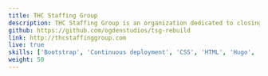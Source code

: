 ```yaml
---
title: THC Staffing Group 
description: THC Staffing Group is an organization dedicated to closing the gap between America’s rapidly growing cannabis industry and diverse, qualified employment candidates. I've provided copy-editing, WordPress maintenance, WCAG AA compliance work, and a full website rebuild for them with the Hugo static site generator.
github: https://github.com/ogdenstudios/tsg-rebuild
link: http://thcstaffinggroup.com 
live: true
skills: ['Bootstrap', 'Continuous deployment', 'CSS', 'HTML', 'Hugo', 'JavaScript', 'Sass', 'WCAG AA', 'WordPress']
weight: 50
---
```

